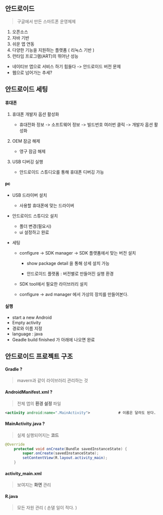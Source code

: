 ## 안드로이드

> 구글에서 만든 스마트폰 운영체제



1. 오픈소스
2. 자바 기반
3. 쉬운 앱 연동
4. 다양한 기능을 지원하는 플랫폼 ( 리눅스 기반 )
5. 런타임 프로그램(ART)의 뛰어난 성능



* 네이티브 앱으로 서비스 하기 힘들다 -> 안드로이드 버전 문제
* 웹으로 넘어가는 추세?



## 안드로이드 세팅





#### 휴대폰

1. 휴대폰 개발자 옵션 활성화

   * 휴대전화 정보 -> 소프트웨어 정보 -> 빌드번호 여러번 클릭 -> 개발자 옵션 활성화
2. OEM 잠금 해제
   * 영구 잠금 해제
3. USB 디버깅 실행

   * 안드로이드 스튜디오를 통해 휴대폰 디버깅 가능



#### pc

* USB 드라이버 설치

  * 사용할 휴대폰에 맞는 드라이버

* 안드로이드 스튜디오 설치

  * 폴더 변경(필요시)
  * ui 설정하고 완료

* 세팅

  * configure -> SDK manager -> SDK 플랫폼에서 맞는 버전 설치

    * show package detail 을 통해 상세 설치 가능

    * 안드로이드 플랫폼 : 버전별로 만들어진 실행 환경
  * SDK tool에서 필요한 라이브러리 설치
  
  * configure -> avd manager 에서 가상의 장치를 만들어본다.



#### 실행

* start a new Android
* Empty activity
* 경로와 이름 지정
* language : java
* Geadle build finished 가 아래에 나오면 완료





## 안드로이드 프로젝트 구조



#### Gradle ?

> mavern과 같이 라이브러리 관리하는 것



#### AndroidManifest.xml ?

> 전체 앱의 **환경 설정** 파일

```xml
<activity android:name=".MainActivity">				# 이름은 달라도 된다.
```



#### MainActivity.java ?

> 실제 실행되어지는 **코드**

```java
@Override
    protected void onCreate(Bundle savedInstanceState) {
        super.onCreate(savedInstanceState);
        setContentView(R.layout.activity_main);
    }
```



#### activity_main.xml

> 보여지는 **화면** 관리



#### R.java

> 모든 자원 관리 ( 손댈 일이 적다. )